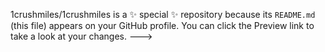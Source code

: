 1crushmiles/1crushmiles is a ✨ special ✨ repository because its `README.md` (this file) appears on your GitHub profile.
You can click the Preview link to take a look at your changes.
--->
